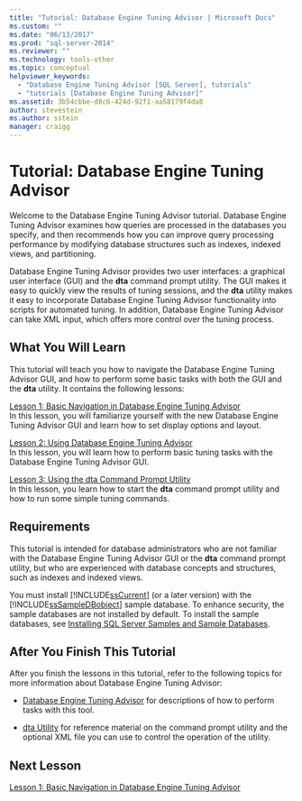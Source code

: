 ```yaml
---
title: "Tutorial: Database Engine Tuning Advisor | Microsoft Docs"
ms.custom: ""
ms.date: "06/13/2017"
ms.prod: "sql-server-2014"
ms.reviewer: ""
ms.technology: tools-other
ms.topic: conceptual
helpviewer_keywords: 
  - "Database Engine Tuning Advisor [SQL Server], tutorials"
  - "tutorials [Database Engine Tuning Advisor]"
ms.assetid: 3b54cbbe-d8c6-424d-92f1-aa58179f4da8
author: stevestein
ms.author: sstein
manager: craigg
---
```

# Tutorial: Database Engine Tuning Advisor
  Welcome to the Database Engine Tuning Advisor tutorial. Database Engine Tuning Advisor examines how queries are processed in the databases you specify, and then recommends how you can improve query processing performance by modifying database structures such as indexes, indexed views, and partitioning.  
  
 Database Engine Tuning Advisor provides two user interfaces: a graphical user interface (GUI) and the **dta** command prompt utility. The GUI makes it easy to quickly view the results of tuning sessions, and the **dta** utility makes it easy to incorporate Database Engine Tuning Advisor functionality into scripts for automated tuning. In addition, Database Engine Tuning Advisor can take XML input, which offers more control over the tuning process.  
  
## What You Will Learn  
 This tutorial will teach you how to navigate the Database Engine Tuning Advisor GUI, and how to perform some basic tasks with both the GUI and the **dta** utility. It contains the following lessons:  
  
 [Lesson 1: Basic Navigation in Database Engine Tuning Advisor](../../relational-databases/performance/database-engine-tuning-advisor.md)  
 In this lesson, you will familiarize yourself with the new Database Engine Tuning Advisor GUI and learn how to set display options and layout.  
  
 [Lesson 2: Using Database Engine Tuning Advisor](lesson-2-using-database-engine-tuning-advisor.md)  
 In this lesson, you will learn how to perform basic tuning tasks with the Database Engine Tuning Advisor GUI.  
  
 [Lesson 3: Using the dta Command Prompt Utility](lesson-3-using-the-dta-command-prompt-utility.md)  
 In this lesson, you learn how to start the **dta** command prompt utility and how to run some simple tuning commands.  
  
## Requirements  
 This tutorial is intended for database administrators who are not familiar with the Database Engine Tuning Advisor GUI or the **dta** command prompt utility, but who are experienced with database concepts and structures, such as indexes and indexed views.  
  
 You must install [!INCLUDE[ssCurrent](../../includes/sscurrent-md.md)] (or a later version) with the [!INCLUDE[ssSampleDBobject](../../includes/sssampledbobject-md.md)] sample database. To enhance security, the sample databases are not installed by default. To install the sample databases, see [Installing SQL Server Samples and Sample Databases](http://sqlserversamples.codeplex.com).  
  
## After You Finish This Tutorial  
 After you finish the lessons in this tutorial, refer to the following topics for more information about Database Engine Tuning Advisor:  
  
-   [Database Engine Tuning Advisor](../../relational-databases/performance/database-engine-tuning-advisor.md) for descriptions of how to perform tasks with this tool.  
  
-   [dta Utility](dta-utility.md) for reference material on the command prompt utility and the optional XML file you can use to control the operation of the utility.  
  
## Next Lesson  
 [Lesson 1: Basic Navigation in Database Engine Tuning Advisor](../../relational-databases/performance/database-engine-tuning-advisor.md)  
  
  
